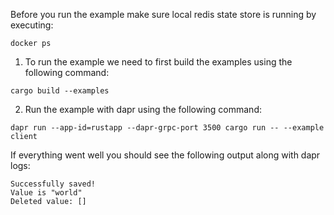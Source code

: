 Before you run the example make sure local redis state store is running by executing:
```
docker ps
```

1. To run the example we need to first build the examples using the following command:

```
cargo build --examples
```

2. Run the example with dapr using the following command:

```
dapr run --app-id=rustapp --dapr-grpc-port 3500 cargo run -- --example client
```

If everything went well you should see the following output along with dapr logs:
```
Successfully saved!
Value is "world"
Deleted value: []
```

